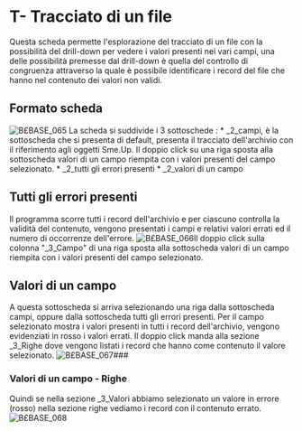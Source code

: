 # T- Tracciato di un file
Questa scheda permette l'esplorazione del tracciato di un file con la possibilità del drill-down per vedere i valori presenti nei vari campi, una delle possibilità premesse dal drill-down è quella del controllo di congruenza attraverso la quale è possibile identificare i record del file che hanno nel contenuto dei valori non validi.

## Formato scheda
![B£BASE_065](http://localhost:3000/immagini/MBDOC_SCH-OJFILE_T/BXBASE_065.png)
La scheda si suddivide i 3 sottoschede : 
 \* _2_campi, è la sottoscheda che si presenta di default, presenta il tracciato dell'archivio con il riferimento agli oggetti Sme.Up. Il doppio click su una riga sposta alla sottoscheda valori di un campo riempita con i valori presenti del campo selezionato.
 \* _2_tutti gli errori presenti
 \* _2_valori di un campo

## Tutti gli errori presenti
Il programma scorre tutti i record dell'archivio e per ciascuno controlla la validità del contenuto, vengono presentati i campi e relativi valori errati ed il numero di occorrenze dell'errore.
![B£BASE_066](http://localhost:3000/immagini/MBDOC_SCH-OJFILE_T/BXBASE_066.png)Il doppio click sulla colonna "_3_Campo" di una riga sposta alla sottoscheda valori di un campo riempita con i valori presenti del campo selezionato.

## Valori di un campo
A questa sottoscheda si arriva selezionando una riga dalla sottoscheda campi, oppure dalla sottoscheda tutti gli errori presenti.
Per il campo selezionato mostra i valori presenti in tutti i record dell'archivio, vengono evidenziati in rosso i valori errati. Il doppio click manda alla sezione _3_Righe dove vengono listati i record che hanno come contenuto il valore selezionato.
![B£BASE_067](http://localhost:3000/immagini/MBDOC_SCH-OJFILE_T/BXBASE_067.png)###
### Valori di un campo - Righe
Quindi se nella sezione _3_Valori abbiamo selezionato un valore in errore (rosso) nella sezione righe vediamo i record con il contenuto errato.
![B£BASE_068](http://localhost:3000/immagini/MBDOC_SCH-OJFILE_T/BXBASE_068.png)